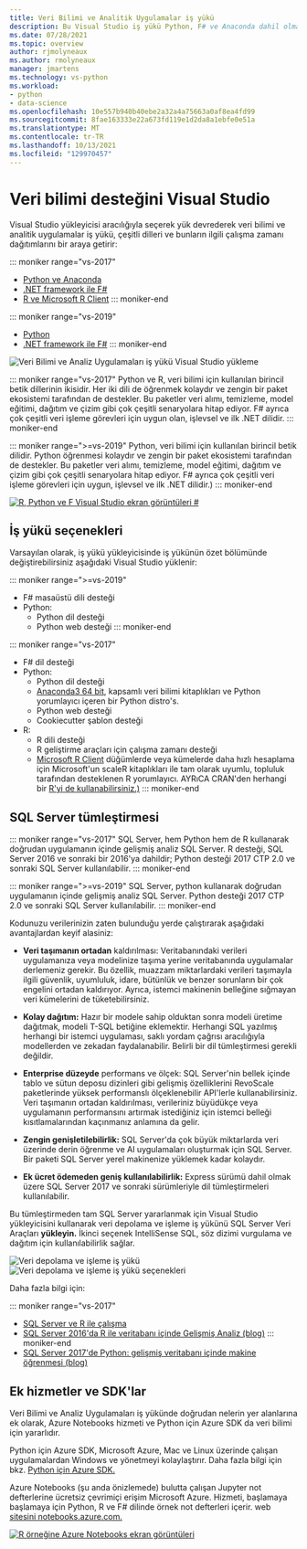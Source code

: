 ```yaml
---
title: Veri Bilimi ve Analitik Uygulamalar iş yükü
description: Bu Visual Studio iş yükü Python, F# ve Anaconda dahil olmak üzere ilgili çalışma zamanı dağıtımlarını bir araya getirir. (R, yalnızca 2017 Visual Studio dahil edilir.)
ms.date: 07/28/2021
ms.topic: overview
author: rjmolyneaux
ms.author: rmolyneaux
manager: jmartens
ms.technology: vs-python
ms.workload:
- python
- data-science
ms.openlocfilehash: 10e557b940b40ebe2a32a4a75663a0af8ea4fd99
ms.sourcegitcommit: 8fae163333e22a673fd119e1d2da8a1ebfe0e51a
ms.translationtype: MT
ms.contentlocale: tr-TR
ms.lasthandoff: 10/13/2021
ms.locfileid: "129970457"
---
```

# <a name="install-data-science-support-in-visual-studio"></a>Veri bilimi desteğini Visual Studio

Visual Studio yükleyicisi aracılığıyla seçerek yük devrederek veri bilimi ve analitik uygulamalar iş yükü, çeşitli dilleri ve bunların ilgili çalışma zamanı dağıtımlarını bir araya getirir:

::: moniker range="vs-2017"
- [Python ve Anaconda](../python/overview-of-python-tools-for-visual-studio.md)
- [.NET framework ile F#](/dotnet/fsharp/)
- [R ve Microsoft R Client](../rtvs/index.md)
::: moniker-end

::: moniker range="vs-2019"
- [Python](../python/overview-of-python-tools-for-visual-studio.md)
- [.NET framework ile F#](/dotnet/fsharp/)
::: moniker-end

![Veri Bilimi ve Analiz Uygulamaları iş yükü Visual Studio yükleme](media/workload/data-science-workload.png)

::: moniker range="vs-2017"
Python ve R, veri bilimi için kullanılan birincil betik dillerinin ikisidir. Her iki dili de öğrenmek kolaydır ve zengin bir paket ekosistemi tarafından de destekler. Bu paketler veri alımı, temizleme, model eğitimi, dağıtım ve çizim gibi çok çeşitli senaryolara hitap ediyor. F# ayrıca çok çeşitli veri işleme görevleri için uygun olan, işlevsel ve ilk .NET dilidir.
::: moniker-end

::: moniker range=">=vs-2019"
Python, veri bilimi için kullanılan birincil betik dilidir. Python öğrenmesi kolaydır ve zengin bir paket ekosistemi tarafından de destekler. Bu paketler veri alımı, temizleme, model eğitimi, dağıtım ve çizim gibi çok çeşitli senaryolara hitap ediyor. F# ayrıca çok çeşitli veri işleme görevleri için uygun, işlevsel ve ilk .NET dilidir.)
::: moniker-end

<!--Note link on the image because this one is large -->
[![R, Python ve F Visual Studio ekran görüntüleri #](media/workload/data-science-workload-screens.png)](media/workload/data-science-workload-screens.png#lightbox)

## <a name="workload-options"></a>İş yükü seçenekleri

Varsayılan olarak, iş yükü yükleyicisinde iş yükünün özet bölümünde değiştirebilirsiniz aşağıdaki Visual Studio yüklenir:

::: moniker range=">=vs-2019"
- F# masaüstü dili desteği
- Python:
  - Python dil desteği
  - Python web desteği
::: moniker-end

::: moniker range="vs-2017"
- F# dil desteği
- Python:
  - Python dil desteği
  - [Anaconda3 64 bit](https://anaconda.com), kapsamlı veri bilimi kitaplıkları ve Python yorumlayıcı içeren bir Python distro's.
  - Python web desteği
  - Cookiecutter şablon desteği
- R:
  - R dili desteği
  - R geliştirme araçları için çalışma zamanı desteği
  - [Microsoft R Client](/machine-learning-server/r-client/what-is-microsoft-r-client) düğümlerde veya kümelerde daha hızlı hesaplama için Microsoft'un scaleR kitaplıkları ile tam olarak uyumlu, topluluk tarafından desteklenen R yorumlayıcı. AYRıCA CRAN'den herhangi bir [R'yi de kullanabilirsiniz.)](https://cran.r-project.org/)
::: moniker-end

## <a name="sql-server-integration"></a>SQL Server tümleştirmesi

::: moniker range="vs-2017"
SQL Server, hem Python hem de R kullanarak doğrudan uygulamanın içinde gelişmiş analiz SQL Server. R desteği, SQL Server 2016 ve sonraki bir 2016'ya dahildir; Python desteği 2017 CTP 2.0 ve sonraki SQL Server kullanılabilir.
::: moniker-end

::: moniker range=">=vs-2019"
SQL Server, python kullanarak doğrudan uygulamanın içinde gelişmiş analiz SQL Server. Python desteği 2017 CTP 2.0 ve sonraki SQL Server kullanılabilir.
::: moniker-end

Kodunuzu verilerinizin zaten bulunduğu yerde çalıştırarak aşağıdaki avantajlardan keyif alasiniz:

- **Veri taşımanın ortadan** kaldırılması: Veritabanındaki verileri uygulamanıza veya modelinize taşıma yerine veritabanında uygulamalar derlemeniz gerekir. Bu özellik, muazzam miktarlardaki verileri taşımayla ilgili güvenlik, uyumluluk, idare, bütünlük ve benzer sorunların bir çok engelini ortadan kaldırıyor. Ayrıca, istemci makinenin belleğine sığmayan veri kümelerini de tüketebilirsiniz.

- **Kolay dağıtım:** Hazır bir modele sahip olduktan sonra modeli üretime dağıtmak, modeli T-SQL betiğine eklemektir. Herhangi SQL yazılmış herhangi bir istemci uygulaması, saklı yordam çağrısı aracılığıyla modellerden ve zekadan faydalanabilir. Belirli bir dil tümleştirmesi gerekli değildir.

- **Enterprise düzeyde** performans ve ölçek: SQL Server'nin bellek içinde tablo ve sütun deposu dizinleri gibi gelişmiş özelliklerini RevoScale paketlerinde yüksek performanslı ölçeklenebilir API'lerle kullanabilirsiniz. Veri taşımanın ortadan kaldırılması, verileriniz büyüdükçe veya uygulamanın performansını artırmak istediğiniz için istemci belleği kısıtlamalarından kaçınmanız anlamına da gelir.

- **Zengin genişletilebilirlik:** SQL Server'da çok büyük miktarlarda veri üzerinde derin öğrenme ve AI uygulamaları oluşturmak için SQL Server. Bir paketi SQL Server yerel makinenize yüklemek kadar kolaydır.

- **Ek ücret ödemeden geniş kullanılabilirlik:** Express sürümü dahil olmak üzere SQL Server 2017 ve sonraki sürümleriyle dil tümleştirmeleri kullanılabilir.

Bu tümleştirmeden tam SQL Server yararlanmak için Visual Studio yükleyicisini kullanarak  veri depolama ve işleme iş yükünü SQL Server Veri Araçları **yükleyin.** İkinci seçenek IntelliSense SQL, söz dizimi vurgulama ve dağıtım için kullanılabilirlik sağlar.

![Veri depolama ve işleme iş yükü](media/workload/data-storage-workload.png) &nbsp;&nbsp;&nbsp;&nbsp; ![Veri depolama ve işleme iş yükü seçenekleri](media/workload/data-storage-workload-options.png)

Daha fazla bilgi için:

::: moniker range="vs-2017"
- [SQL Server ve R ile çalışma](../rtvs/integrating-sql-server-with-r.md)
- [SQL Server 2016'da R ile veritabanı içinde Gelişmiş Analiz (blog)](https://blogs.technet.microsoft.com/dataplatforminsider/2016/03/29/in-database-advanced-analytics-with-r-in-sql-server-2016/)
::: moniker-end
- [SQL Server 2017'de Python: gelişmiş veritabanı içinde makine öğrenmesi (blog)](https://blogs.technet.microsoft.com/dataplatforminsider/2017/04/19/python-in-sql-server-2017-enhanced-in-database-machine-learning/)

## <a name="additional-services-and-sdks"></a>Ek hizmetler ve SDK'lar

Veri Bilimi ve Analiz Uygulamaları iş yükünde doğrudan nelerin yer alanlarına ek olarak, Azure Notebooks hizmeti ve Python için Azure SDK da veri bilimi için yararlıdır.

Python için Azure SDK, Microsoft Azure, Mac ve Linux üzerinde çalışan uygulamalardan Windows ve yönetmeyi kolaylaştırır. Daha fazla bilgi için bkz. [Python için Azure SDK.](/azure/python/)

Azure Notebooks (şu anda önizlemede) bulutta çalışan Jupyter not defterlerine ücretsiz çevrimiçi erişim Microsoft Azure. Hizmeti, başlamaya başlamaya için Python, R ve F# dilinde örnek not defterleri içerir. web [sitesini notebooks.azure.com.](https://notebooks.azure.com/)

<!--Note link on the image because this one is large -->
[![R örneğine Azure Notebooks ekran görüntüleri](media/workload/data-science-workload-notebooks.png)](media/workload/data-science-workload-notebooks.png#lightbox)
